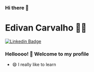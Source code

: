 ### Hi there 👋

<!--
**edivancarvalho/edivancarvalho** is a ✨ _special_ ✨ repository because its `README.md` (this file) appears on your GitHub profile.

Here are some ideas to get you started:

- 🔭 I’m currently working on ...
- 🌱 I’m currently learning ...
- 👯 I’m looking to collaborate on ...
- 🤔 I’m looking for help with ...
- 💬 Ask me about ...
- 📫 How to reach me: ...
- 😄 Pronouns: ...
- ⚡ Fun fact: ...
-->

# Edivan Carvalho :man_technologist:
[![Linkedin Badge](https://img.shields.io/badge/-LinkedIn-blue?style=flat-square&logo=Linkedin&logoColor=white&link=https://www.linkedin.com/in/edivan-carvalho-5562a532/)](https://www.linkedin.com/in/edivan-carvalho-5562a532)

### Helloooo! 👋 Welcome to my profile
- 😄 I really like to learn
